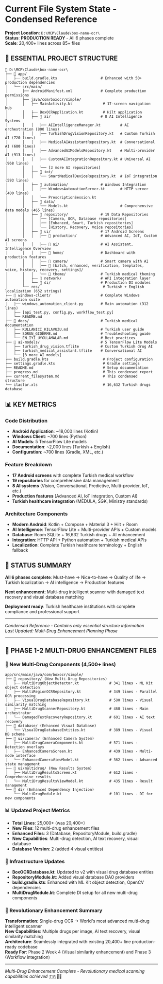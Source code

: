 # Current File System State - Condensed Reference

**Project Location**: `D:\MCP\Claude\box-name-ocr\`  
**Status**: **PRODUCTION READY** - All 6 phases complete  
**Scale**: 20,400+ lines across 85+ files  

## 📁 ESSENTIAL PROJECT STRUCTURE

```
🚀 D:\MCP\Claude\box-name-ocr\
├── 📁 app/
│   ├── build.gradle.kts                    # Enhanced with 50+ production dependencies
│   └── src/main/
│       ├── AndroidManifest.xml             # Complete production permissions
│       ├── java/com/boxocr/simple/
│       │   ├── MainActivity.kt              # 17-screen navigation hub
│       │   ├── BoxOCRApplication.kt         # Hilt application
│       │   ├── 📁 ai/                       # 8 AI Intelligence Systems
│       │   │   ├── AIIntelligenceManager.kt         # AI orchestration (800 lines)
│       │   │   ├── TurkishDrugVisionRepository.kt   # Custom Turkish AI (720 lines)
│       │   │   ├── MedicalAIAssistantRepository.kt  # Conversational AI (680 lines)
│       │   │   ├── AdvancedAIModelsRepository.kt    # Multi-provider AI (913 lines)
│       │   │   ├── CustomAIIntegrationRepository.kt # Universal AI (968 lines)
│       │   │   └── [3 more AI repositories]
│       │   ├── 📁 iot/
│       │   │   └── SmartMedicalDeviceRepository.kt  # IoT integration (593 lines)
│       │   ├── 📁 automation/               # Windows Integration
│       │   │   ├── WindowsAutomationServer.kt       # HTTP server (400 lines)
│       │   │   └── PrescriptionSession.kt
│       │   ├── 📁 data/
│       │   │   └── Models.kt                        # Comprehensive data models (465 lines)
│       │   ├── 📁 repository/               # 19 Data Repositories
│       │   │   ├── [Camera, OCR, Database repositories]
│       │   │   ├── [Enhanced, Smart, Turkish repositories]
│       │   │   └── [History, Recovery, Voice repositories]
│       │   ├── 📁 ui/                       # 17 Android Screens
│       │   │   ├── 📁 production/           # Advanced AI, IoT, Custom AI screens
│       │   │   ├── 📁 ai/                   # AI Assistant, Intelligence Overview
│       │   │   ├── 📁 home/                 # Dashboard with production features
│       │   │   ├── 📁 camera/               # Smart camera with AI
│       │   │   ├── 📁 [batch, enhanced, verification, templates, voice, history, recovery, settings]/
│       │   │   └── 📁 theme/                # Turkish medical theming
│       │   ├── 📁 network/                  # API integration layer
│       │   └── 📁 di/                       # Production DI modules
│       └── res/                             # Turkish + English localization (652 strings)
├── 📁 windows-client/                       # Complete Windows automation suite
│   ├── windows_automation_client.py        # Main automation (312 lines)
│   ├── [api_test.py, config.py, workflow_test.py]
│   └── README.md
├── 📁 docs/                                 # Turkish medical documentation
│   ├── KULLANICI_KILAVUZU.md               # Turkish user guide
│   ├── SORUN_GIDERME.md                    # Troubleshooting guide
│   └── EN_IYI_UYGULAMALAR.md               # Best practices
├── 📁 ai-models/                            # 5 TensorFlow Lite Models
│   ├── turkish_drug_vision.tflite          # Custom Turkish drug AI
│   ├── turkish_medical_assistant.tflite    # Conversational AI
│   └── [3 more AI models]
├── build.gradle.kts                         # Project configuration
├── settings.gradle.kts                      # Gradle settings
├── README.md                                # Setup documentation
├── progress.md                              # This condensed report
├── current_filesystem.md                    # This condensed structure
└── ilaclar.xls                              # 16,632 Turkish drugs database
```

## 📊 KEY METRICS

### **Code Distribution**
- **Android Application**: ~18,000 lines (Kotlin)
- **Windows Client**: ~700 lines (Python)
- **AI Models**: 5 TensorFlow Lite models
- **Documentation**: ~2,000 lines (Turkish + English)
- **Configuration**: ~700 lines (Gradle, XML, etc.)

### **Feature Breakdown**
- **17 Android screens** with complete Turkish medical workflow
- **19 repositories** for comprehensive data management
- **8 AI systems** (Vision, Conversational, Predictive, Multi-provider, IoT, etc.)
- **Production features** (Advanced AI, IoT integration, Custom AI)
- **Turkish healthcare integration** (MEDULA, SGK, Ministry standards)

### **Architecture Components**
- **Modern Android**: Kotlin + Compose + Material 3 + Hilt + Room
- **AI Intelligence**: TensorFlow Lite + Multi-provider APIs + Custom models
- **Database**: Room SQLite + 16,632 Turkish drugs + AI enhancement
- **Integration**: HTTP API + Python automation + Turkish medical APIs
- **Localization**: Complete Turkish healthcare terminology + English fallback

## 🎯 STATUS SUMMARY

**All 6 phases complete**: Must-have → Nice-to-have → Quality of life → Turkish localization → AI intelligence → Production features

**Next enhancement**: Multi-drug intelligent scanner with damaged text recovery and visual database matching

**Deployment ready**: Turkish healthcare institutions with complete compliance and professional support

---

*Condensed Reference - Contains only essential structure information*  
*Last Updated: Multi-Drug Enhancement Planning Phase*

---

## 📁 **PHASE 1-2 MULTI-DRUG ENHANCEMENT FILES**

### **🚀 New Multi-Drug Components (4,500+ lines)**

```
app/src/main/java/com/boxocr/simple/
├── 📁 repository/ (New Multi-Drug Repositories)
│   ├── MultiDrugObjectDetector.kt              # 341 lines - ML Kit object detection
│   ├── MultiRegionOCRRepository.kt             # 349 lines - Parallel OCR processing  
│   ├── VisualDrugDatabaseRepository.kt         # 580 lines - Visual similarity matching
│   ├── MultiDrugScannerRepository.kt           # 460 lines - Main orchestrator
│   └── DamagedTextRecoveryRepository.kt        # 601 lines - AI text recovery
├── 📁 database/ (Enhanced Visual Database)
│   └── VisualDrugDatabaseEntities.kt           # 389 lines - Visual DB schema
├── 📁 ui/camera/ (Enhanced Camera System)
│   ├── MultiDrugCameraComponents.kt            # 571 lines - Detection overlays
│   ├── EnhancedCameraScreen.kt                 # 439 lines - Multi-mode interface
│   └── EnhancedCameraViewModel.kt              # 362 lines - Advanced state management
├── 📁 ui/multidrug/ (New Results System)
│   ├── MultiDrugResultsScreen.kt               # 612 lines - Comprehensive results
│   └── MultiDrugResultsViewModel.kt            # 435 lines - Result management
└── 📁 di/ (Enhanced Dependency Injection)
    └── MultiDrugModule.kt                      # 101 lines - DI for new components
```

### **📊 Updated Project Metrics**

- **Total Lines**: 25,000+ (was 20,400+)
- **New Files**: 12 multi-drug enhancement files
- **Enhanced Files**: 3 (Database, RepositoryModule, build.gradle)
- **New Capabilities**: Multi-drug detection, AI text recovery, visual database
- **Database Version**: 2 (added 4 visual entities)

### **🔧 Infrastructure Updates**

- **BoxOCRDatabase.kt**: Updated to v2 with visual drug database entities
- **RepositoryModule.kt**: Added visual database DAO providers
- **build.gradle.kts**: Enhanced with ML Kit object detection, OpenCV dependencies
- **MultiDrugModule.kt**: Complete DI setup for all new multi-drug components

### **🎯 Revolutionary Enhancement Summary**

**Transformation**: Single-drug OCR → World's most advanced multi-drug intelligent scanner  
**New Capabilities**: Multiple drugs per image, AI text recovery, visual similarity matching  
**Architecture**: Seamlessly integrated with existing 20,400+ line production-ready codebase  
**Ready For**: Phase 2 Week 4 (Visual similarity enhancement) and Phase 3 (Workflow integration)

---

*Multi-Drug Enhancement Complete - Revolutionary medical scanning capabilities achieved* 🇹🇷🧠🚀
